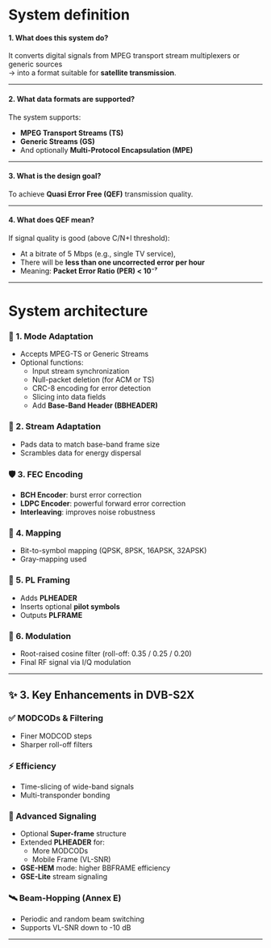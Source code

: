 # System definition 
#### 1. What does this system do?

It converts digital signals from MPEG transport stream multiplexers or generic sources  
→ into a format suitable for **satellite transmission**.

---

#### 2. What data formats are supported?

The system supports:
- **MPEG Transport Streams (TS)**
- **Generic Streams (GS)**
- And optionally **Multi-Protocol Encapsulation (MPE)**

---

#### 3. What is the design goal?

To achieve **Quasi Error Free (QEF)** transmission quality.

---

#### 4. What does QEF mean?

If signal quality is good (above C/N+I threshold):
- At a bitrate of 5 Mbps (e.g., single TV service),
- There will be **less than one uncorrected error per hour**
- Meaning: **Packet Error Ratio (PER) < 10⁻⁷**

---
# System architecture
### 🧩 1. Mode Adaptation
- Accepts MPEG-TS or Generic Streams
- Optional functions:
  - Input stream synchronization
  - Null-packet deletion (for ACM or TS)
  - CRC-8 encoding for error detection
  - Slicing into data fields
  - Add **Base-Band Header (BBHEADER)**

### 🧵 2. Stream Adaptation
- Pads data to match base-band frame size
- Scrambles data for energy dispersal

### 🛡 3. FEC Encoding
- **BCH Encoder**: burst error correction
- **LDPC Encoder**: powerful forward error correction
- **Interleaving**: improves noise robustness

### 🔄 4. Mapping
- Bit-to-symbol mapping (QPSK, 8PSK, 16APSK, 32APSK)
- Gray-mapping used

### 🧱 5. PL Framing
- Adds **PLHEADER**
- Inserts optional **pilot symbols**
- Outputs **PLFRAME**

### 📡 6. Modulation
- Root-raised cosine filter (roll-off: 0.35 / 0.25 / 0.20)
- Final RF signal via I/Q modulation

---

## ✨ 3. Key Enhancements in DVB-S2X

### ✅ MODCODs & Filtering
- Finer MODCOD steps
- Sharper roll-off filters

### ⚡ Efficiency
- Time-slicing of wide-band signals
- Multi-transponder bonding

### 🧭 Advanced Signaling
- Optional **Super-frame** structure
- Extended **PLHEADER** for:
  - More MODCODs
  - Mobile Frame (VL-SNR)
- **GSE-HEM** mode: higher BBFRAME efficiency
- **GSE-Lite** stream signaling

### 🛰 Beam-Hopping (Annex E)
- Periodic and random beam switching
- Supports VL-SNR down to -10 dB

---
